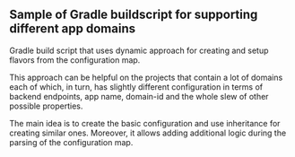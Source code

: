 ## Sample of Gradle buildscript for supporting different app domains

Gradle build script that uses dynamic approach for creating and setup flavors from the configuration map.

This approach can be helpful on the projects that contain a lot of domains each of which, in turn, has slightly different configuration in terms of backend endpoints, app name, domain-id and the whole slew of other possible properties.

The main idea is to create the basic configuration and use inheritance for creating similar ones. Moreover, it allows adding additional logic during the parsing of the configuration map.
